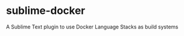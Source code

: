 sublime-docker
==============

A Sublime Text plugin to use Docker Language Stacks as build systems
